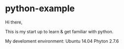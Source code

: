 # python-example

Hi there,

This is my start up to learn & get familiar with python.

My develoment environment:
Ubuntu 14.04
Phyton 2.7.6
